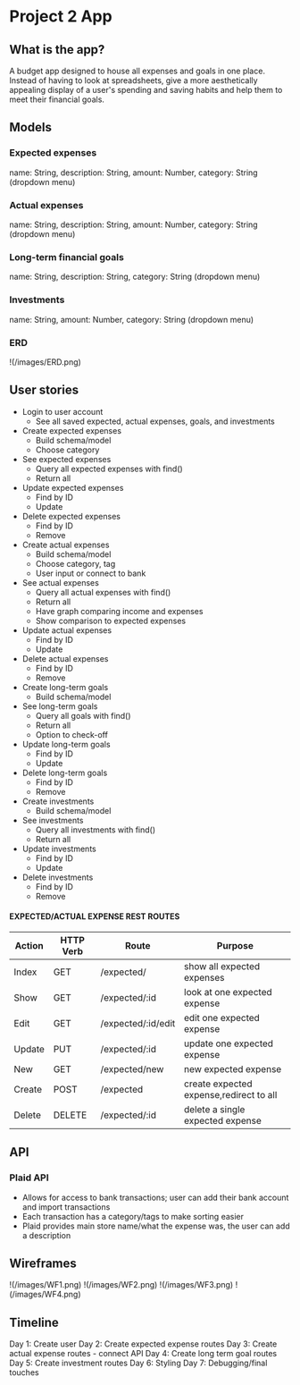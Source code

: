 # Project 2 App
## What is the app? ##
A budget app designed to house all expenses and goals in one place. Instead of having to look at spreadsheets, give a more aesthetically appealing display of a user's spending and saving habits and help them to meet their financial goals.
## Models ##
### Expected expenses ###
name: String,
description: String,
amount: Number,
category: String (dropdown menu)
### Actual expenses ###
name: String,
description: String,
amount: Number,
category: String (dropdown menu)
### Long-term financial goals ###
name: String,
description: String,
category: String (dropdown menu)
### Investments ###
name: String,
amount: Number,
category: String (dropdown menu)
### ERD ###
!(/images/ERD.png)


## User stories ##
- Login to user account
    - See all saved expected, actual expenses, goals, and investments
- Create expected expenses
    - Build schema/model
    - Choose category
- See expected expenses
    - Query all expected expenses with find()
    - Return all
- Update expected expenses
    - Find by ID
    - Update
- Delete expected expenses
    - Find by ID
    - Remove
- Create actual expenses
    - Build schema/model
    - Choose category, tag
    - User input or connect to bank
- See actual expenses
    - Query all actual expenses with find()   
    - Return all
    - Have graph comparing income and expenses
    - Show comparison to expected expenses
- Update actual expenses
    - Find by ID
    - Update
- Delete actual expenses
    - Find by ID
    - Remove
- Create long-term goals
    - Build schema/model
- See long-term goals
    - Query all goals with find()   
    - Return all
    - Option to check-off
- Update long-term goals
    - Find by ID
    - Update
- Delete long-term goals
    - Find by ID
    - Remove
- Create investments
    - Build schema/model
- See investments
    - Query all investments with find()   
    - Return all
- Update investments
    - Find by ID
    - Update
- Delete investments
    - Find by ID
    - Remove

#### EXPECTED/ACTUAL EXPENSE REST ROUTES ####
Action      | HTTP Verb  | Route              | Purpose
----------- | ---------- |------------------- | --------------------------------------- |
Index       | GET        | /expected/         | show all expected expenses              |
Show        | GET        | /expected/:id      | look at one expected expense            |
Edit        | GET        | /expected/:id/edit | edit one expected expense               |
Update      | PUT        | /expected/:id      | update one expected expense             |
New         | GET        | /expected/new      | new expected expense                    |
Create      | POST       | /expected          | create expected expense,redirect to all |
Delete      | DELETE     | /expected/:id      | delete a single expected expense        |

## API ##
### Plaid API ###
* Allows for access to bank transactions; user can add their bank account and import transactions
* Each transaction has a category/tags to make sorting easier
* Plaid provides main store name/what the expense was, the user can add a description

## Wireframes ##
!(/images/WF1.png)
!(/images/WF2.png)
!(/images/WF3.png)
!(/images/WF4.png)

## Timeline ##
Day 1: Create user 
Day 2: Create expected expense routes
Day 3: Create actual expense routes - connect API
Day 4: Create long term goal routes
Day 5: Create investment routes
Day 6: Styling
Day 7: Debugging/final touches